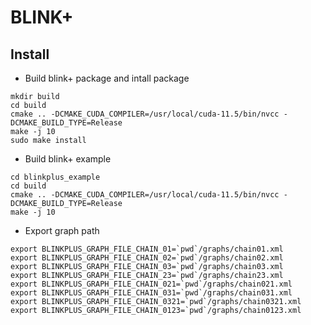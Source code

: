 # BLINK+



## Install

* Build blink+ package and intall package
```shell
mkdir build
cd build
cmake .. -DCMAKE_CUDA_COMPILER=/usr/local/cuda-11.5/bin/nvcc -DCMAKE_BUILD_TYPE=Release
make -j 10
sudo make install
```

* Build blink+ example
```shell
cd blinkplus_example
cd build
cmake .. -DCMAKE_CUDA_COMPILER=/usr/local/cuda-11.5/bin/nvcc -DCMAKE_BUILD_TYPE=Release
make -j 10
```

* Export graph path

```shell
export BLINKPLUS_GRAPH_FILE_CHAIN_01=`pwd`/graphs/chain01.xml
export BLINKPLUS_GRAPH_FILE_CHAIN_02=`pwd`/graphs/chain02.xml
export BLINKPLUS_GRAPH_FILE_CHAIN_03=`pwd`/graphs/chain03.xml
export BLINKPLUS_GRAPH_FILE_CHAIN_23=`pwd`/graphs/chain23.xml
export BLINKPLUS_GRAPH_FILE_CHAIN_021=`pwd`/graphs/chain021.xml
export BLINKPLUS_GRAPH_FILE_CHAIN_031=`pwd`/graphs/chain031.xml
export BLINKPLUS_GRAPH_FILE_CHAIN_0321=`pwd`/graphs/chain0321.xml
export BLINKPLUS_GRAPH_FILE_CHAIN_0123=`pwd`/graphs/chain0123.xml
```
